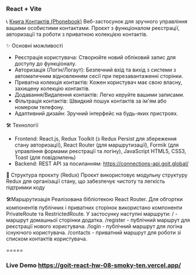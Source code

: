 ### React + Vite

📞 [Книга Контактів (Phonebook)](https://goit-react-hw-08-smoky-ten.vercel.app/)
 Веб-застосунок для зручного управління вашими особистими контактами. Проєкт з функціоналом реєстрації, авторизації та роботи з приватною колекцією контактів.

✨ Основні можливості
 - Реєстрація користувача: Створюйте новий обліковий запис для доступу до функціоналу.
 - Авторизація (Логін/Логаут): Безпечний вхід та вихід з системи з автоматичним відновленням сесії при перезавантаженні сторінки.
 - Приватна колекція контактів: Кожен користувач має свою власну, захищену колекцію контактів.
 - Додавання/Видалення контактів: Легко керуйте вашими записами.
 - Фільтрація контактів: Швидкий пошук контактів за ім'ям або номером телефону.
 - Адаптивний дизайн: Зручний інтерфейс на будь-яких пристроях.
   
🛠️ Технології
 - Frontend:
React.js, Redux Toolkit (з Redux Persist для збереження стану авторизації), React Router (для маршрутизації), Formik (для управління формами реєстрації та логіну), JavaScript
HTML5, CSS3, Toast (для повідомлень)
 - Backend: 
REST API за посиланням: https://connections-api.goit.global/

📂 Структура проєкту (Redux)
Проєкт використовує модульну структуру Redux для організації стану, що забезпечує чистоту та легкість підтримки коду

🛠️Маршрутизація
Реалізована бібліотекою React Router. Для обгортки компонентів публічних і приватних сторінок використано компоненти PrivateRoute та RestrictedRoute.
У застосунку  наступні маршрути:
/ - маршрут домашньої сторінки додатка.
/register - публічний маршрут для реєстрації нового користувача.
/login - публічний маршрут для логіна існуючого користувача.
/contacts - приватний маршрут для роботи зі списком контактів користувача.

=====
### Live Demo https://goit-react-hw-08-smoky-ten.vercel.app/
